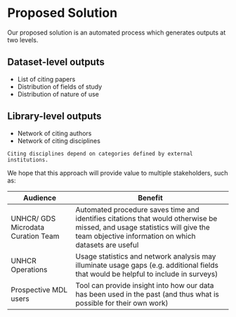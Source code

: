 # Proposed Solution
Our proposed solution is an automated process which generates outputs at two levels.

## Dataset-level outputs

* List of citing papers
* Distribution of fields of study
* Distribution of nature of use

## Library-level outputs

* Network of citing authors
* Network of citing disciplines


```{note}
Citing disciplines depend on categories defined by external institutions.
```

We hope that this approach will provide value to multiple stakeholders, such as: 

| **Audience** 	| **Benefit** 	|
|---	|---	|
| UNHCR/ GDS Microdata Curation Team 	| Automated procedure saves time and identifies citations that would otherwise be missed, and usage statistics will give the team objective information on which datasets are useful 	|
| UNHCR Operations 	| Usage statistics and network analysis may illuminate usage gaps (e.g. additional fields that would be helpful to include in surveys) 	|
| Prospective MDL users 	| Tool can provide insight into how our data has been used in the past (and thus what is possible for their own work) 	|


